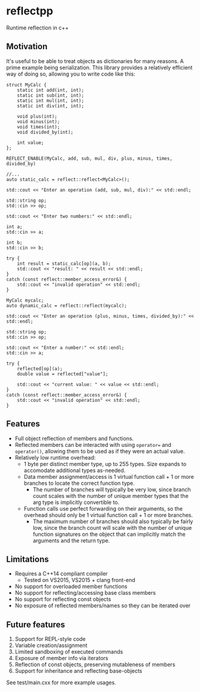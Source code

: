 # reflectpp
Runtime reflection in c++

## Motivation
It's useful to be able to treat objects as dictionaries for many reasons. A
prime example being serialization. This library provides a relatively efficient
way of doing so, allowing you to write code like this:
```
struct MyCalc {
    static int add(int, int);
    static int sub(int, int);
    static int mul(int, int);
    static int div(int, int);

    void plus(int);
    void minus(int);
    void times(int);
    void divided_by(int);

    int value;
};

REFLECT_ENABLE(MyCalc, add, sub, mul, div, plus, minus, times, divided_by)

//...
auto static_calc = reflect::reflect<MyCalc>();

std::cout << "Enter an operation (add, sub, mul, div):" << std::endl;

std::string op;
std::cin >> op;

std::cout << "Enter two numbers:" << std::endl;

int a;
std::cin >> a;

int b;
std::cin >> b;

try {
    int result = static_calc[op](a, b);
    std::cout << "result: " << result << std::endl;
}
catch (const reflect::member_access_error&) {
    std::cout << "invalid operation" << std::endl;
}

MyCalc mycalc;
auto dynamic_calc = reflect::reflect(mycalc);

std::cout << "Enter an operation (plus, minus, times, divided_by):" << std::endl;

std::string op;
std::cin >> op;

std::cout << "Enter a number:" << std::endl;
std::cin >> a;

try {
    reflected[op](a);
    double value = reflected["value"];

    std::cout << "current value: " << value << std::endl;
}
catch (const reflect::member_access_error&) {
    std::cout << "invalid operation" << std::endl;
}

```

## Features
- Full object reflection of members and functions.
- Reflected members can be interacted with using `operator=` and `operator()`,
  allowing them to be used as if they were an actual value.
- Relatively low runtime overhead:
    - 1 byte per distinct member type, up to 255 types. Size expands to
      accomodate additional types as-needed.
    - Data member assignment/access is 1 virtual function call + 1 or more
      branches to locate the correct function type.
        - The number of branches will typically be very low, since branch count
          scales with the number of unique member types that the arg type is
          implicitly convertible to.
    - Function calls use perfect forwarding on their arguments, so the overhead
      should only be 1 virtual function call + 1 or more branches.
        - The maximum number of branches should also typically be fairly low,
          since the branch count will scale with the number of unique function
          signatures on the object that can implicitly match the arguments and
          the return type.

## Limitations
- Requires a C++14 compliant compiler
    - Tested on VS2015, VS2015 + clang front-end
- No support for overloaded member functions
- No support for reflecting/accessing base class members
- No support for reflecting const objects
- No exposure of reflected members/names so they can be iterated over

## Future features
1. Support for REPL-style code
  1. Variable creation/assignment
  2. Limited sandboxing of executed commands
2. Exposure of member info via iterators
3. Reflection of const objects, preserving mutableness of members
4. Support for inheritance and reflecting base-objects

See test/main.cxx for more example usages.
